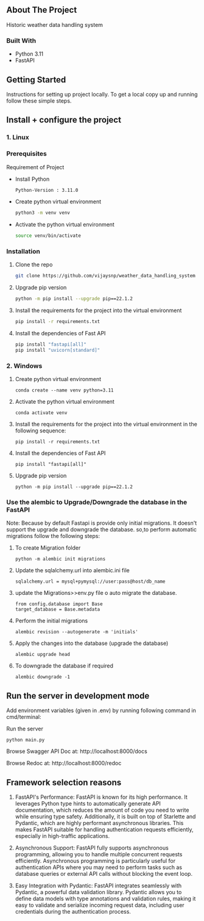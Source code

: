 ## About The Project

Historic weather data handling system 

### Built With

* Python 3.11
* FastAPI


<!-- GETTING STARTED -->
## Getting Started

Instructions for setting up project locally.
To get a local copy up and running follow these simple steps.

## Install + configure the project

### 1. Linux
### Prerequisites

Requirement of Project
* Install Python 
  ```sh
  Python-Version : 3.11.0
  ```
* Create python virtual environment
  ```sh
  python3 -m venv venv
  ```
* Activate the python virtual environment
  ```sh
  source venv/bin/activate
  ```

### Installation

1. Clone the repo
   ```sh
   git clone https://github.com/vijaysnp/weather_data_handling_system
   ```
2. Upgrade pip version
    ```sh
   python -m pip install --upgrade pip==22.1.2
    ```
3. Install the requirements for the project into the virtual environment
   ```sh
   pip install -r requirements.txt
   ```
4. Install the dependencies of Fast API
   ```sh
   pip install "fastapi[all]"
   pip install "uvicorn[standard]"

   ```

### 2. Windows

1. Create python virtual environment
   ```
   conda create --name venv python=3.11
   ```

2. Activate the python virtual environment
   ```
   conda activate venv
   ```

3. Install the requirements for the project into the virtual environment in the following sequence:
   ```
   pip install -r requirements.txt
   ```

4. Install the dependencies of Fast API
   ```
   pip install "fastapi[all]"
   ```

5. Upgrade pip version
   ```
   python -m pip install --upgrade pip==22.1.2
   ```

### Use the alembic to Upgrade/Downgrade the database in the FastAPI
  Note: Because by default Fastapi is provide only initial migrations. 
  It doesn't support the upgrade and downgrade the database.
   so,to perform automatic migrations follow the following steps:


1. To create Migration folder
    ```
    python -m alembic init migrations
    ```
2. Update the sqlalchemy.url into alembic.ini file
    ```
    sqlalchemy.url = mysql+pymysql://user:pass@host/db_name
    ```

3. update the Migrations>>env.py file o auto migrate the database.
    ```
    from config.database import Base 
    target_database = Base.metadata
    ```

4. Perform the initial migrations
    ```
    alembic revision --autogenerate -m 'initials'
    ```

5. Apply the changes into the database (upgrade the database)
    ```
    alembic upgrade head
    ```

6. To downgrade the database if required
    ```
    alembic downgrade -1
    ```

## Run the server in development mode
 
Add environment variables (given in .env) by running following command in cmd/terminal:

Run the server
   ```
   python main.py
   ```
Browse Swagger API Doc at: http://localhost:8000/docs

Browse  Redoc at: http://localhost:8000/redoc

## Framework selection reasons

   1. FastAPI's Performance: FastAPI is known for its high performance. It leverages Python type hints to automatically generate API documentation, which reduces the amount of code you need to write while ensuring type safety. Additionally, it is built on top of Starlette and Pydantic, which are highly performant asynchronous libraries. This makes FastAPI suitable for handling authentication requests efficiently, especially in high-traffic applications.

   2. Asynchronous Support: FastAPI fully supports asynchronous programming, allowing you to handle multiple concurrent requests efficiently. Asynchronous programming is particularly useful for authentication APIs where you may need to perform tasks such as database queries or external API calls without blocking the event loop.

   3. Easy Integration with Pydantic: FastAPI integrates seamlessly with Pydantic, a powerful data validation library. Pydantic allows you to define data models with type annotations and validation rules, making it easy to validate and serialize incoming request data, including user credentials during the authentication process.
